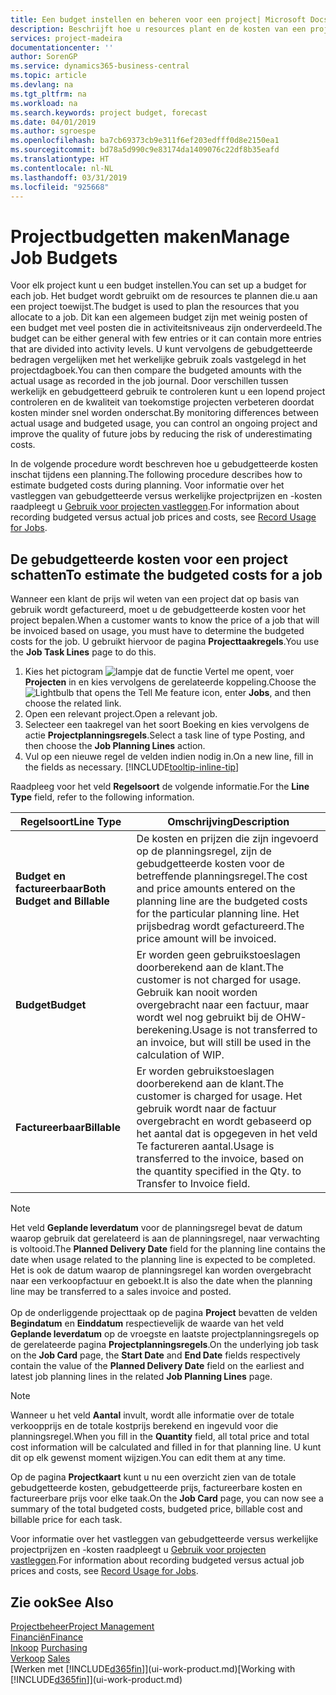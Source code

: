 ```yaml
---
title: Een budget instellen en beheren voor een project| Microsoft Docs
description: Beschrijft hoe u resources plant en de kosten van een project voorspelt en beheert door een budget voor elk project in te stellen.
services: project-madeira
documentationcenter: ''
author: SorenGP
ms.service: dynamics365-business-central
ms.topic: article
ms.devlang: na
ms.tgt_pltfrm: na
ms.workload: na
ms.search.keywords: project budget, forecast
ms.date: 04/01/2019
ms.author: sgroespe
ms.openlocfilehash: ba7cb69373cb9e311f6ef203edfff0d8e2150ea1
ms.sourcegitcommit: bd78a5d990c9e83174da1409076c22df8b35eafd
ms.translationtype: HT
ms.contentlocale: nl-NL
ms.lasthandoff: 03/31/2019
ms.locfileid: "925668"
---
```

# <a name="manage-job-budgets"></a><span data-ttu-id="51375-103">Projectbudgetten maken</span><span class="sxs-lookup"><span data-stu-id="51375-103">Manage Job Budgets</span></span>
<span data-ttu-id="51375-104">Voor elk project kunt u een budget instellen.</span><span class="sxs-lookup"><span data-stu-id="51375-104">You can set up a budget for each job.</span></span> <span data-ttu-id="51375-105">Het budget wordt gebruikt om de resources te plannen die.u aan een project toewijst.</span><span class="sxs-lookup"><span data-stu-id="51375-105">The budget is used to plan the resources that you allocate to a job.</span></span> <span data-ttu-id="51375-106">Dit kan een algemeen budget zijn met weinig posten of een budget met veel posten die in activiteitsniveaus zijn onderverdeeld.</span><span class="sxs-lookup"><span data-stu-id="51375-106">The budget can be either general with few entries or it can contain more entries that are divided into activity levels.</span></span> <span data-ttu-id="51375-107">U kunt vervolgens de gebudgetteerde bedragen vergelijken met het werkelijke gebruik zoals vastgelegd in het projectdagboek.</span><span class="sxs-lookup"><span data-stu-id="51375-107">You can then compare the budgeted amounts with the actual usage as recorded in the job journal.</span></span> <span data-ttu-id="51375-108">Door verschillen tussen werkelijk en gebudgetteerd gebruik te controleren kunt u een lopend project controleren en de kwaliteit van toekomstige projecten verbeteren doordat kosten minder snel worden onderschat.</span><span class="sxs-lookup"><span data-stu-id="51375-108">By monitoring differences between actual usage and budgeted usage, you can control an ongoing project and improve the quality of future jobs by reducing the risk of underestimating costs.</span></span>

<span data-ttu-id="51375-109">In de volgende procedure wordt beschreven hoe u gebudgetteerde kosten inschat tijdens een planning.</span><span class="sxs-lookup"><span data-stu-id="51375-109">The following procedure describes how to estimate budgeted costs during planning.</span></span> <span data-ttu-id="51375-110">Voor informatie over het vastleggen van gebudgetteerde versus werkelijke projectprijzen en -kosten raadpleegt u [Gebruik voor projecten vastleggen](projects-how-record-job-usage.md).</span><span class="sxs-lookup"><span data-stu-id="51375-110">For information about recording budgeted versus actual job prices and costs, see [Record Usage for Jobs](projects-how-record-job-usage.md).</span></span>  

## <a name="JobBudgetCosts"></a> <span data-ttu-id="51375-111">De gebudgetteerde kosten voor een project schatten</span><span class="sxs-lookup"><span data-stu-id="51375-111">To estimate the budgeted costs for a job</span></span>
<span data-ttu-id="51375-112">Wanneer een klant de prijs wil weten van een project dat op basis van gebruik wordt gefactureerd, moet u de gebudgetteerde kosten voor het project bepalen.</span><span class="sxs-lookup"><span data-stu-id="51375-112">When a customer wants to know the price of a job that will be invoiced based on usage, you must have to determine the budgeted costs for the job.</span></span> <span data-ttu-id="51375-113">U gebruikt hiervoor de pagina **Projecttaakregels**.</span><span class="sxs-lookup"><span data-stu-id="51375-113">You use the **Job Task Lines** page to do this.</span></span>

1. <span data-ttu-id="51375-114">Kies het pictogram ![lampje dat de functie Vertel me opent](media/ui-search/search_small.png "Vertel me wat u wilt doen"), voer **Projecten** in en kies vervolgens de gerelateerde koppeling.</span><span class="sxs-lookup"><span data-stu-id="51375-114">Choose the ![Lightbulb that opens the Tell Me feature](media/ui-search/search_small.png "Tell me what you want to do") icon, enter **Jobs**, and then choose the related link.</span></span>  
2. <span data-ttu-id="51375-115">Open een relevant project.</span><span class="sxs-lookup"><span data-stu-id="51375-115">Open a relevant job.</span></span>
3. <span data-ttu-id="51375-116">Selecteer een taakregel van het soort Boeking en kies vervolgens de actie **Projectplanningsregels**.</span><span class="sxs-lookup"><span data-stu-id="51375-116">Select a task line of type Posting, and then choose the **Job Planning Lines** action.</span></span>
4. <span data-ttu-id="51375-117">Vul op een nieuwe regel de velden indien nodig in.</span><span class="sxs-lookup"><span data-stu-id="51375-117">On a new line, fill in the fields as necessary.</span></span> [!INCLUDE[tooltip-inline-tip](includes/tooltip-inline-tip_md.md)]   

<span data-ttu-id="51375-118">Raadpleeg voor het veld **Regelsoort** de volgende informatie.</span><span class="sxs-lookup"><span data-stu-id="51375-118">For the **Line Type** field, refer to the following information.</span></span>  

| <span data-ttu-id="51375-119">Regelsoort</span><span class="sxs-lookup"><span data-stu-id="51375-119">Line Type</span></span> | <span data-ttu-id="51375-120">Omschrijving</span><span class="sxs-lookup"><span data-stu-id="51375-120">Description</span></span> |
| --- | --- |
| <span data-ttu-id="51375-121">**Budget en factureerbaar**</span><span class="sxs-lookup"><span data-stu-id="51375-121">**Both Budget and Billable**</span></span> |<span data-ttu-id="51375-122">De kosten en prijzen die zijn ingevoerd op de planningsregel, zijn de gebudgetteerde kosten voor de betreffende planningsregel.</span><span class="sxs-lookup"><span data-stu-id="51375-122">The cost and price amounts entered on the planning line are the budgeted costs for the particular planning line.</span></span> <span data-ttu-id="51375-123">Het prijsbedrag wordt gefactureerd.</span><span class="sxs-lookup"><span data-stu-id="51375-123">The price amount will be invoiced.</span></span> |
| <span data-ttu-id="51375-124">**Budget**</span><span class="sxs-lookup"><span data-stu-id="51375-124">**Budget**</span></span> |<span data-ttu-id="51375-125">Er worden geen gebruikstoeslagen doorberekend aan de klant.</span><span class="sxs-lookup"><span data-stu-id="51375-125">The customer is not charged for usage.</span></span> <span data-ttu-id="51375-126">Gebruik kan nooit worden overgebracht naar een factuur, maar wordt wel nog gebruikt bij de OHW-berekening.</span><span class="sxs-lookup"><span data-stu-id="51375-126">Usage is not transferred to an invoice, but will still be used in the calculation of WIP.</span></span> |
| <span data-ttu-id="51375-127">**Factureerbaar**</span><span class="sxs-lookup"><span data-stu-id="51375-127">**Billable**</span></span> |<span data-ttu-id="51375-128">Er worden gebruikstoeslagen doorberekend aan de klant.</span><span class="sxs-lookup"><span data-stu-id="51375-128">The customer is charged for usage.</span></span> <span data-ttu-id="51375-129">Het gebruik wordt naar de factuur overgebracht en wordt gebaseerd op het aantal dat is opgegeven in het veld Te factureren aantal.</span><span class="sxs-lookup"><span data-stu-id="51375-129">Usage is transferred to the invoice, based on the quantity specified in the Qty. to Transfer to Invoice field.</span></span> |

> [!NOTE]  
> <span data-ttu-id="51375-130">Het veld **Geplande leverdatum** voor de planningsregel bevat de datum waarop gebruik dat gerelateerd is aan de planningsregel, naar verwachting is voltooid.</span><span class="sxs-lookup"><span data-stu-id="51375-130">The **Planned Delivery Date** field for the planning line contains the date when usage related to the planning line is expected to be completed.</span></span> <span data-ttu-id="51375-131">Het is ook de datum waarop de planningsregel kan worden overgebracht naar een verkoopfactuur en geboekt.</span><span class="sxs-lookup"><span data-stu-id="51375-131">It is also the date when the planning line may be transferred to a sales invoice and posted.</span></span> <br /><br /> <span data-ttu-id="51375-132">Op de onderliggende projecttaak op de pagina **Project** bevatten de velden **Begindatum** en **Einddatum** respectievelijk de waarde van het veld **Geplande leverdatum** op de vroegste en laatste projectplanningsregels op de gerelateerde pagina **Projectplanningsregels**.</span><span class="sxs-lookup"><span data-stu-id="51375-132">On the underlying job task on the **Job Card** page, the **Start Date** and **End Date** fields respectively contain the value of the **Planned Delivery Date** field on the earliest and latest job planning lines in the related **Job Planning Lines** page.</span></span>

> [!NOTE]  
>   <span data-ttu-id="51375-133">Wanneer u het veld **Aantal** invult, wordt alle informatie over de totale verkoopprijs en de totale kostprijs berekend en ingevuld voor die planningsregel.</span><span class="sxs-lookup"><span data-stu-id="51375-133">When you fill in the **Quantity** field, all total price and total cost information will be calculated and filled in for that planning line.</span></span> <span data-ttu-id="51375-134">U kunt dit op elk gewenst moment wijzigen.</span><span class="sxs-lookup"><span data-stu-id="51375-134">You can edit them at any time.</span></span>

<span data-ttu-id="51375-135">Op de pagina **Projectkaart** kunt u nu een overzicht zien van de totale gebudgetteerde kosten, gebudgetteerde prijs, factureerbare kosten en factureerbare prijs voor elke taak.</span><span class="sxs-lookup"><span data-stu-id="51375-135">On the **Job Card** page, you can now see a summary of the total budgeted costs, budgeted price, billable cost and billable price for each task.</span></span>

<span data-ttu-id="51375-136">Voor informatie over het vastleggen van gebudgetteerde versus werkelijke projectprijzen en -kosten raadpleegt u [Gebruik voor projecten vastleggen](projects-how-record-job-usage.md).</span><span class="sxs-lookup"><span data-stu-id="51375-136">For information about recording budgeted versus actual job prices and costs, see [Record Usage for Jobs](projects-how-record-job-usage.md).</span></span>

## <a name="see-also"></a><span data-ttu-id="51375-137">Zie ook</span><span class="sxs-lookup"><span data-stu-id="51375-137">See Also</span></span>
[<span data-ttu-id="51375-138">Projectbeheer</span><span class="sxs-lookup"><span data-stu-id="51375-138">Project Management</span></span>](projects-manage-projects.md)  
[<span data-ttu-id="51375-139">Financiën</span><span class="sxs-lookup"><span data-stu-id="51375-139">Finance</span></span>](finance.md)  
<span data-ttu-id="51375-140">[Inkoop](purchasing-manage-purchasing.md)       </span><span class="sxs-lookup"><span data-stu-id="51375-140">[Purchasing](purchasing-manage-purchasing.md)       </span></span>  
<span data-ttu-id="51375-141">[Verkoop](sales-manage-sales.md)    </span><span class="sxs-lookup"><span data-stu-id="51375-141">[Sales](sales-manage-sales.md)    </span></span>  
<span data-ttu-id="51375-142">[Werken met [!INCLUDE[d365fin](includes/d365fin_md.md)]](ui-work-product.md)</span><span class="sxs-lookup"><span data-stu-id="51375-142">[Working with [!INCLUDE[d365fin](includes/d365fin_md.md)]](ui-work-product.md)</span></span>  

